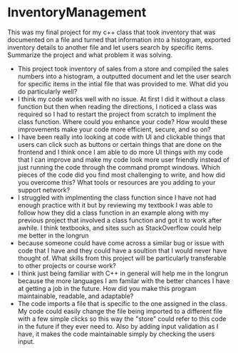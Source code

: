 # InventoryManagement
This was my final project for my c++ class that took inventory that was documented on a file and turned that information into a histogram, exported inventory details to another file and let users search by specific items.
Summarize the project and what problem it was solving.
- This project took inventory of sales from a store and compiled the sales numbers into a histogram, a outputted document and let the user search for specific items in the intial file that was provided to me. 
What did you do particularly well?
- I think my code works well with no issue. At first I did it without a class function but then when reading the directions, I noticed a class was required so I had to restart the project from scratch to implment the class function. 
Where could you enhance your code? How would these improvements make your code more efficient, secure, and so on?
- I have been really into looking at code with UI and clickable things that users can click such as buttons or certain things that are done on the frontend and I think once I am able to do more UI things with my code that I can improve and make my code look more user friendly instead of just running the code through the command prompt windows. 
Which pieces of the code did you find most challenging to write, and how did you overcome this? What tools or resources are you adding to your support network?
- I struggled with implmenting the class function since I have not had enough practice with it but by reviewing my textbook I was able to follow how they did a class function in an example along with my previous project that involved a class function and got it to work after awhile. I think textbooks, and sites such as StackOverflow could help me better in the longrun
- because someone could have come across a similar bug or issue with code that I have and they could have a soultion that I would never have thought of. 
What skills from this project will be particularly transferable to other projects or course work?
- I think just being familiar with C++ in general will help me in the longrun because the more languages I am familar with the better chances I have at getting a job in the future. 
How did you make this program maintainable, readable, and adaptable?
- The code imports a file that is specific to the one assigned in the class. My code could easily change the file being imported to a different file with a few simple clicks so this way the "store" could refer to this code in the future if they ever need to. Also by adding input validation as I have, it makes the code maintainable simply by checking the users input. 
